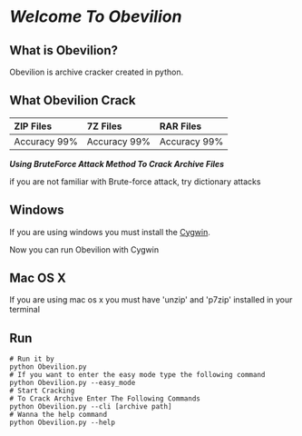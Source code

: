 # **_Welcome To Obevilion_**

## What is Obevilion?

Obevilion is archive cracker created in python.

## What Obevilion Crack

ZIP Files    | 7Z Files     | RAR Files
:----------- | :----------- | :-----------
Accuracy 99% | Accuracy 99% | Accuracy 99%

**_Using BruteForce Attack Method To Crack Archive Files_**

if you are not familiar with Brute-force attack, try dictionary attacks

## Windows

If you are using windows you must install the [Cygwin](http://www.cygwin.com/).

Now you can run Obevilion with Cygwin

## Mac OS X

If you are using mac os x you must have 'unzip' and 'p7zip' installed in your terminal

## Run

```shell
# Run it by
python Obevilion.py
# If you want to enter the easy mode type the following command
python Obevilion.py --easy_mode
# Start Cracking
# To Crack Archive Enter The Following Commands
python Obevilion.py --cli [archive path]
# Wanna the help command
python Obevilion.py --help
```
